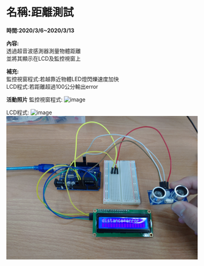 # **名稱:距離測試**  

**時間:2020/3/6~2020/3/13**

**內容:**  
透過超音波感測器測量物體距離  
並將其顯示在LCD及監控視窗上  

**補充:**  
監控視窗程式:若越靠近物體LED燈閃爍速度加快  
LCD程式:若距離超過100公分輸出error  

**活動照片**
監控視窗程式:
![image](https://github.com/kenlu250/distence_measure/blob/master/P_20200306_094447.jpg)

LCD程式:
![image](https://github.com/kenlu250/distence_measure/blob/master/P_20200313_091951.jpg)
![image](https://github.com/kenlu250/distence_measure/blob/master/P_20200313_092009.jpg)
